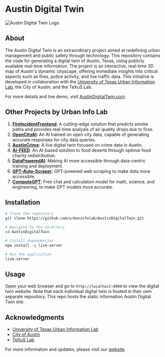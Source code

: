 # Austin Digital Twin

![Austin Digital Twin Logo](https://austindigitaltwin.com/images/capitol.png)

## About

The Austin Digital Twin is an extraordinary project aimed at redefining urban management and public safety through technology. This repository contains the code for generating a digital twin of Austin, Texas, using publicly available real-time information. The project is an interactive, real-time 3D map of Austin's dynamic cityscape, offering immediate insights into critical aspects such as fires, police activity, and live traffic data. This initiative is developed in collaboration with the [University of Texas Urban Information Lab](https://sites.utexas.edu/uil/), the City of Austin, and the TeXuS Lab.

For more details and live demo, visit [AustinDigitalTwin.com](https://austindigitaltwin.com/).

## Other Projects by Urban Info Lab

1. **[FireIncidentFrontend](https://github.com/urbaninfolab/FireIncidentFrontend)**: A cutting-edge solution that predicts smoke paths and provides real-time analysis of air quality drops due to fires.
2. **[OpenCityAI](https://github.com/urbaninfolab/OpenCityAI)**: An AI trained on open city data, capable of generating accurate responses for city data queries.
3. **[AustinCrime](https://github.com/urbaninfolab/AustinCrime)**: A live digital twin focused on crime data in Austin.
4. **[AI-FEED](https://github.com/urbaninfolab/AI-FEED)**: An AI-based solution to food deserts through optimal food charity redistribution.
5. **[DataPoweredAI](https://github.com/urbaninfolab/DataPoweredAI)**: Making AI more accessible through data-centric training and deployment.
6. **[GPT-Auto-Scraper](https://github.com/urbaninfolab/GPT-Auto-Scraper)**: GPT-powered web scraping to make data more accessible.
7. **[ComputeGPT](https://github.com/urbaninfolab/ComputeGPT)**: Free chat and calculation model for math, science, and engineering, to make GPT models more accurate.

## Installation

```bash
# Clone the repository
git clone https://github.com/urbaninfolab/AustinDigitalTwin.git

# Navigate to the directory
cd AustinDigitalTwin

# Install dependencies
npm install -g live-server

# Run the application
live-server
```

## Usage

Open your web browser and go to `http://localhost:8080` to view the digital twin website.
Note that each individual digital twin is hosted in their own separate repository. This repo hosts the static information Austin Digital Twin site. 

## Acknowledgments

- [University of Texas Urban Information Lab](https://sites.utexas.edu/uil/)
- [City of Austin](https://www.austintexas.gov/)
- [TeXuS Lab](https://texuslab.org/)

For more information and updates, please visit our [website](https://austindigitaltwin.com/).
